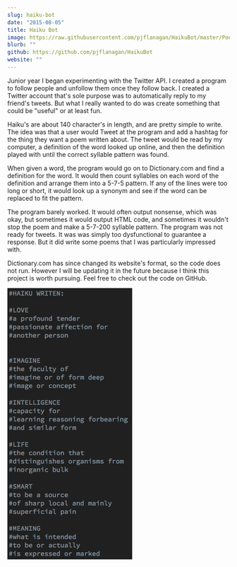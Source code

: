 ```yaml
---
slug: haiku-bot
date: "2015-08-05"
title: Haiku Bot
image: https://raw.githubusercontent.com/pjflanagan/HaikuBot/master/Poems.png
blurb: ""
github: https://github.com/pjflanagan/HaikuBot
website: ""
---
```


Junior year I began experimenting with the Twitter API. I created a program to follow people and unfollow them once they follow back. I created a Twitter account that's sole purpose was to automatically reply to my friend's tweets. But what I really wanted to do was create something that could be "useful" or at least fun.

Haiku's are about 140 character's in length, and are pretty simple to write. The idea was that a user would Tweet at the program and add a hashtag for the thing they want a poem written about. The tweet would be read by my computer, a definition of the word looked up online, and then the definition played with until the correct syllable pattern was found.

When given a word, the program would go on to Dictionary.com and find a definition for the word. It would then count syllables on each word of the definition and arrange them into a 5-7-5 pattern. If any of the lines were too long or short, it would look up a synonym and see if the word can be replaced to fit the pattern.

The program barely worked. It would often output nonsense, which was okay, but sometimes it would output HTML code, and sometimes it wouldn't stop the poem and make a 5-7-200 syllable pattern. The program was not ready for tweets. It was was simply too dysfunctional to guarantee a response. But it did write some poems that I was particularly impressed with.

Dictionary.com has since changed its website's format, so the code does not run. However I will be updating it in the future because I think this project is worth pursuing. Feel free to check out the code on GitHub.

![Poems](https://raw.githubusercontent.com/pjflanagan/HaikuBot/master/Poems.png)